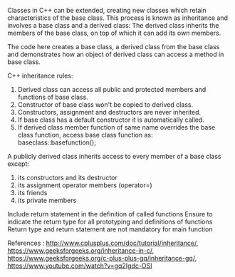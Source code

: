 
Classes in C++ can be extended, creating new classes which retain characteristics of the base class. This process is known as inheritance and involves a base class and a derived class: The derived class inherits the members of the base class, on top of which it can add its own members.

The code here creates a base class, a derived class from the base class and demonstrates how an object of derived class can access a method in base class.

C++ inheritance rules:
1) Derived class can access all public and protected members and functions of base class.
2) Constructor of base class won't be copied to derived class.
3) Constructors, assignment and destructors are never inherited.
4) If base class has a default constructor it is automatically called.
5) If derived class member function of same name overrides the base class function, access base class function as: baseclass::basefunction(); 


A publicly derived class inherits access to every member of a base class except:
1) its constructors and its destructor
2) its assignment operator members (operator=)
3) its friends
4) its private members


Include return statement in the definition of called functions 
Ensure to indicate the return type for all prototyping and definitions of functions
Return type and return statement are not mandatory for main function 


References : http://www.cplusplus.com/doc/tutorial/inheritance/, https://www.geeksforgeeks.org/inheritance-in-c/, https://www.geeksforgeeks.org/c-plus-plus-gq/inheritance-gq/, 
https://www.youtube.com/watch?v=gq2Igdc-OSI

